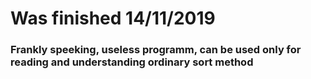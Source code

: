 # Was finished 14/11/2019 #
### Frankly speeking, useless programm, can be used only for reading and understanding ordinary sort method ###